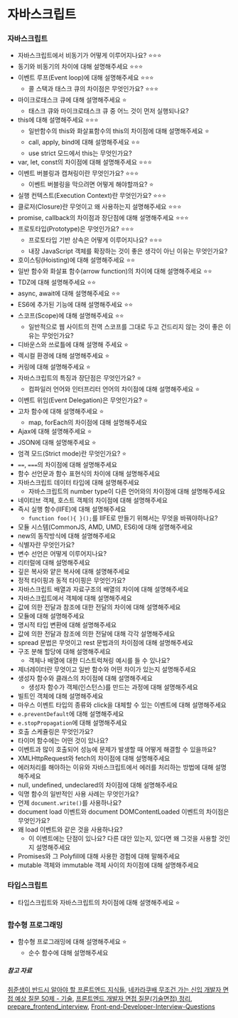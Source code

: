 # 자바스크립트

### 자바스크립트

- 자바스크립트에서 비동기가 어떻게 이루어지나요? ⭐⭐⭐
- 동기와 비동기의 차이에 대해 설명해주세요 ⭐⭐⭐
- 이벤트 루프(Event loop)에 대해 설명해주세요 ⭐⭐⭐
  - 콜 스택과 태스크 큐의 차이점은 무엇인가요? ⭐⭐⭐
- 마이크로태스크 큐에 대해 설명해주세요 ⭐
  - 태스크 큐와 마이크로태스크 큐 중 어느 것이 먼저 실행되나요?
- this에 대해 설명해주세요 ⭐⭐⭐
  - 일반함수의 this와 화살표함수의 this의 차이점에 대해 설명해주세요 ⭐
  - call, apply, bind에 대해 설명해주세요 ⭐⭐
  - use strict 모드에서 this는 무엇인가요?
- var, let, const의 차이점에 대해 설명해주세요 ⭐⭐⭐
- 이벤트 버블링과 캡쳐링이란 무엇인가요? ⭐⭐⭐
  - 이벤트 버블링을 막으려면 어떻게 해야할까요? ⭐
- 실행 컨텍스트(Execution Context)란 무엇인가요? ⭐⭐⭐
- 클로저(Closure)란 무엇이고 왜 사용하는지 설명해주세요 ⭐⭐⭐
- promise, callback의 차이점과 장단점에 대해 설명해주세요 ⭐⭐⭐
- 프로토타입(Prototype)은 무엇인가요? ⭐⭐⭐
  - 프로토타입 기반 상속은 어떻게 이루어지나요? ⭐⭐⭐
  - 내장 JavaScript 객체를 확장하는 것이 좋은 생각이 아닌 이유는 무엇인가요?
- 호이스팅(Hoisting)에 대해 설명해주세요 ⭐⭐
- 일반 함수와 화살표 함수(arrow function)의 차이에 대해 설명해주세요 ⭐⭐
- TDZ에 대해 설명해주세요 ⭐⭐
- async, await에 대해 설명해주세요 ⭐⭐
- ES6에 추가된 기능에 대해 설명해주세요 ⭐⭐
- 스코프(Scope)에 대해 설명해주세요 ⭐⭐ 
  - 일반적으로 웹 사이트의 전역 스코프를 그대로 두고 건드리지 않는 것이 좋은 이유는 무엇인가요?
- 디바운스와 쓰로틀에 대해 설명해 주세요 ⭐
- 렉시컬 환경에 대해 설명해주세요 ⭐
- 커링에 대해 설명해주세요 ⭐
- 자바스크립트의 특징과 장단점은 무엇인가요? ⭐
  - 컴파일러 언어와 인터프리터 언어의 차이점에 대해 설명해주세요 ⭐
- 이벤트 위임(Event Delegation)은 무엇인가요? ⭐
- 고차 함수에 대해 설명해주세요 ⭐ 
  - map, forEach의 차이점에 대해 설명해주세요
- Ajax에 대해 설명해주세요 ⭐ 
- JSON에 대해 설명해주세요 ⭐ 
- 엄격 모드(Strict mode)란 무엇인가요? ⭐
- `==`, `===`의 차이점에 대해 설명해주세요
- 함수 선언문과 함수 표현식의 차이에 대해 설명해주세요
- 자바스크립트 데이터 타입에 대해 설명해주세요
  - 자바스크립트의 number type이 다른 언어와의 차이점에 대해 설명해주세요
- 네이티브 객체, 호스트 객체의 차이점에 대해 설명해주세요
- 즉시 실행 함수(IIFE)에 대해 설명해주세요
  - `function foo(){ }();`를 IIFE로 만들기 위해서는 무엇을 바꿔야하나요?
- 모듈 시스템(CommonJS, AMD, UMD, ES6)에 대해 설명해주세요
- new의 동작방식에 대해 설명해주세요
- 식별자란 무엇인가요?
- 변수 선언은 어떻게 이루어지나요?
- 리터럴에 대해 설명해주세요
- 깊은 복사와 얕은 복사에 대해 설명해주세요
- 정적 타이핑과 동적 타이핑은 무엇인가요?
- 자바스크립트 배열과 자료구조의 배열의 차이에 대해 설명해주세요
- 자바스크립트에서 객체에 대해 설명해주세요
- 값에 의한 전달과 참조에 대한 전달의 차이에 대해 설명해주세요
- 모듈에 대해 설명해주세요
- 명시적 타입 변환에 대해 설명해주세요
- 값에 의한 전달과 참조에 의한 전달에 대해 각각 설명해주세요
- spread 문법은 무엇이고 rest 문법과의 차이점에 대해 설명해주세요
- 구조 분해 할당에 대해 설명해주세요
  - 객체나 배열에 대한 디스트럭쳐링 예시를 들 수 있나요?
- 제너레이터란 무엇이고 일반 함수와 어떤 차이가 있는지 설명해주세요
- 생성자 함수와 클래스의 차이점에 대해 설명해주세요
  - 생성자 함수가 객체(인스턴스)를 만드는 과정에 대해 설명해주세요
- 빌트인 객체에 대해 설명해주세요
- 마우스 이벤트 타입의 종류와 click을 대체할 수 있는 이벤트에 대해 설명해주세요
- `e.preventDefault`에 대해 설명해주세요
- `e.stopPropagation`에 대해 설명해주세요
- 호출 스케쥴링은 무엇인가요?
- 타이머 함수에는 어떤 것이 있나요?
- 이벤트과 많이 호출되어 성능에 문제가 발생할 때 어떻게 해결할 수 있을까요? 
- XMLHttpRequest와 fetch의 차이점에 대해 설명해주세요
- 에러처리를 해야하는 이유와 자바스크립트에서 에러를 처리하는 방법에 대해 설명해주세요
- null, undefined, undeclared의 차이점에 대해 설명해주세요
- 익명 함수의 일반적인 사용 사례는 무엇인가요?
- 언제 `document.write()`를 사용하나요?
- document load 이벤트와 document DOMContentLoaded 이벤트의 차이점은 무엇인가요?
- 왜 load 이벤트와 같은 것을 사용하나요? 
  - 이 이벤트에는 단점이 있나요? 다른 대안 있는지, 있다면 왜 그것을 사용할 것인지 설명해주세요
- Promises와 그 Polyfill에 대해 사용한 경험에 대해 말해주세요
- mutable 객체와 immutable 객체 사이의 차이점에 대해 설명해주세요

### 타입스크립트

- 타입스크립트와 자바스크립트의 차이점에 대해 설명해주세요 ⭐

### 함수형 프로그래밍

- 함수형 프로그래밍에 대해 설명해주세요 ⭐
  - 순수 함수에 대해 설명해주세요

##### 참고 자료

[취준생이 반드시 알아야 할 프론트엔드 지식들](https://github.com/baeharam/Must-Know-About-Frontend#fire-javascript), [네카라쿠배 무조건 가는 신입 개발자 면접 예상 질문 50제 - 기술](https://blog.naver.com/PostView.naver?blogId=fastcampus_nklcb&logNo=222257396306&categoryNo=14&parentCategoryNo=0), [프론트엔드 개발자 면접 질문(기술면접) 정리](https://sunnykim91.tistory.com/121), [prepare_frontend_interview](https://github.com/junh0328/prepare_frontend_interview/blob/main/js.md), [Front-end-Developer-Interview-Questions](https://github.com/h5bp/Front-end-Developer-Interview-Questions/blob/main/src/questions/css-questions.md)
